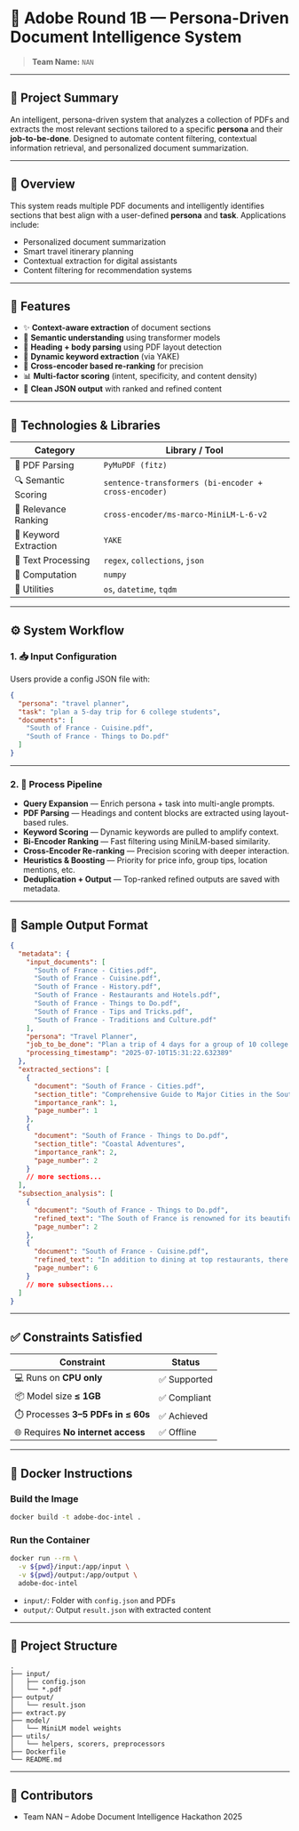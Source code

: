# 🎯 Adobe Round 1B — Persona-Driven Document Intelligence System

> **Team Name:** `NAN`

---

## 🧠 Project Summary

An intelligent, persona-driven system that analyzes a collection of PDFs and extracts the most relevant sections tailored to a specific **persona** and their **job-to-be-done**. Designed to automate content filtering, contextual information retrieval, and personalized document summarization.

---

## 🚀 Overview

This system reads multiple PDF documents and intelligently identifies sections that best align with a user-defined **persona** and **task**. Applications include:

- Personalized document summarization  
- Smart travel itinerary planning  
- Contextual extraction for digital assistants  
- Content filtering for recommendation systems  

---

## 📌 Features

- ✨ **Context-aware extraction** of document sections  
- 🤖 **Semantic understanding** using transformer models  
- 🧾 **Heading + body parsing** using PDF layout detection  
- 🔑 **Dynamic keyword extraction** (via YAKE)  
- 🎯 **Cross-encoder based re-ranking** for precision  
- 📊 **Multi-factor scoring** (intent, specificity, and content density)  
- 📂 **Clean JSON output** with ranked and refined content  

---

## 🧰 Technologies & Libraries

| Category                | Library / Tool                                 |
|------------------------|-------------------------------------------------|
| 📄 PDF Parsing         | `PyMuPDF (fitz)`                                |
| 🔍 Semantic Scoring    | `sentence-transformers (bi-encoder + cross-encoder)` |
| 🧠 Relevance Ranking   | `cross-encoder/ms-marco-MiniLM-L-6-v2`          |
| 🧵 Keyword Extraction  | `YAKE`                                          |
| 🧪 Text Processing     | `regex`, `collections`, `json`                  |
| 🔢 Computation         | `numpy`                                         |
| 📁 Utilities           | `os`, `datetime`, `tqdm`                        |

---

## ⚙️ System Workflow

### 1. 📥 Input Configuration  

Users provide a config JSON file with:

```json
{
  "persona": "travel planner",
  "task": "plan a 5-day trip for 6 college students",
  "documents": [
    "South of France - Cuisine.pdf",
    "South of France - Things to Do.pdf"
  ]
}
```

---

### 2. 🧠 Process Pipeline

- **Query Expansion** — Enrich persona + task into multi-angle prompts.
- **PDF Parsing** — Headings and content blocks are extracted using layout-based rules.
- **Keyword Scoring** — Dynamic keywords are pulled to amplify context.
- **Bi-Encoder Ranking** — Fast filtering using MiniLM-based similarity.
- **Cross-Encoder Re-ranking** — Precision scoring with deeper interaction.
- **Heuristics & Boosting** — Priority for price info, group tips, location mentions, etc.
- **Deduplication + Output** — Top-ranked refined outputs are saved with metadata.

---

## 🧾 Sample Output Format

```json
{
  "metadata": {
    "input_documents": [
      "South of France - Cities.pdf",
      "South of France - Cuisine.pdf",
      "South of France - History.pdf",
      "South of France - Restaurants and Hotels.pdf",
      "South of France - Things to Do.pdf",
      "South of France - Tips and Tricks.pdf",
      "South of France - Traditions and Culture.pdf"
    ],
    "persona": "Travel Planner",
    "job_to_be_done": "Plan a trip of 4 days for a group of 10 college friends.",
    "processing_timestamp": "2025-07-10T15:31:22.632389"
  },
  "extracted_sections": [
    {
      "document": "South of France - Cities.pdf",
      "section_title": "Comprehensive Guide to Major Cities in the South of France",
      "importance_rank": 1,
      "page_number": 1
    },
    {
      "document": "South of France - Things to Do.pdf",
      "section_title": "Coastal Adventures",
      "importance_rank": 2,
      "page_number": 2
    }
    // more sections...
  ],
  "subsection_analysis": [
    {
      "document": "South of France - Things to Do.pdf",
      "refined_text": "The South of France is renowned for its beautiful coastline along the Mediterranean Sea...",
      "page_number": 2
    },
    {
      "document": "South of France - Cuisine.pdf",
      "refined_text": "In addition to dining at top restaurants, there are several culinary experiences you should consider...",
      "page_number": 6
    }
    // more subsections...
  ]
}
```

---

## ✅ Constraints Satisfied

| Constraint                                | Status       |
|------------------------------------------|--------------|
| 💻 Runs on **CPU only**                  | ✅ Supported |
| 📦 Model size **≤ 1GB**                  | ✅ Compliant |
| ⏱️ Processes **3–5 PDFs in ≤ 60s**       | ✅ Achieved  |
| 🌐 Requires **No internet access**       | ✅ Offline   |

---

## 🐳 Docker Instructions

### Build the Image

```bash
docker build -t adobe-doc-intel .
```

### Run the Container

```bash
docker run --rm \
  -v ${pwd}/input:/app/input \
  -v ${pwd}/output:/app/output \
  adobe-doc-intel
```

- `input/`: Folder with `config.json` and PDFs  
- `output/`: Output `result.json` with extracted content

---

## 📂 Project Structure

```
.
├── input/
│   ├── config.json
│   └── *.pdf
├── output/
│   └── result.json
├── extract.py
├── model/
│   └── MiniLM model weights
├── utils/
│   └── helpers, scorers, preprocessors
├── Dockerfile
└── README.md
```

---

## 👥 Contributors

- Team NAN – Adobe Document Intelligence Hackathon 2025

